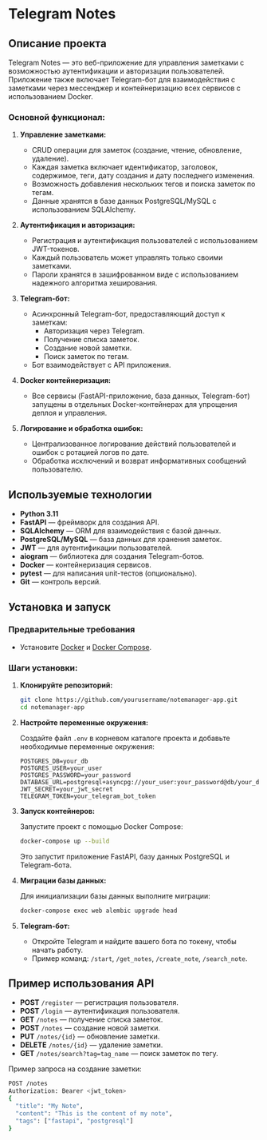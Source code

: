 
# Telegram Notes

## Описание проекта

Telegram Notes — это веб-приложение для управления заметками с возможностью аутентификации и авторизации пользователей. Приложение также включает Telegram-бот для взаимодействия с заметками через мессенджер и контейнеризацию всех сервисов с использованием Docker.

### Основной функционал:

1. **Управление заметками:**
   - CRUD операции для заметок (создание, чтение, обновление, удаление).
   - Каждая заметка включает идентификатор, заголовок, содержимое, теги, дату создания и дату последнего изменения.
   - Возможность добавления нескольких тегов и поиска заметок по тегам.
   - Данные хранятся в базе данных PostgreSQL/MySQL с использованием SQLAlchemy.

2. **Аутентификация и авторизация:**
   - Регистрация и аутентификация пользователей с использованием JWT-токенов.
   - Каждый пользователь может управлять только своими заметками.
   - Пароли хранятся в зашифрованном виде с использованием надежного алгоритма хеширования.

3. **Telegram-бот:**
   - Асинхронный Telegram-бот, предоставляющий доступ к заметкам:
     - Авторизация через Telegram.
     - Получение списка заметок.
     - Создание новой заметки.
     - Поиск заметок по тегам.
   - Бот взаимодействует с API приложения.

4. **Docker контейнеризация:**
   - Все сервисы (FastAPI-приложение, база данных, Telegram-бот) запущены в отдельных Docker-контейнерах для упрощения деплоя и управления.

5. **Логирование и обработка ошибок:**
   - Централизованное логирование действий пользователей и ошибок с ротацией логов по дате.
   - Обработка исключений и возврат информативных сообщений пользователю.

## Используемые технологии

- **Python 3.11**
- **FastAPI** — фреймворк для создания API.
- **SQLAlchemy** — ORM для взаимодействия с базой данных.
- **PostgreSQL/MySQL** — база данных для хранения заметок.
- **JWT** — для аутентификации пользователей.
- **aiogram** — библиотека для создания Telegram-ботов.
- **Docker** — контейнеризация сервисов.
- **pytest** — для написания unit-тестов (опционально).
- **Git** — контроль версий.

## Установка и запуск

### Предварительные требования

- Установите [Docker](https://www.docker.com/get-started) и [Docker Compose](https://docs.docker.com/compose/install/).

### Шаги установки:

1. **Клонируйте репозиторий:**

   ```bash
   git clone https://github.com/yourusername/notemanager-app.git
   cd notemanager-app
   ```

2. **Настройте переменные окружения:**

   Создайте файл `.env` в корневом каталоге проекта и добавьте необходимые переменные окружения:

   ```env
   POSTGRES_DB=your_db
   POSTGRES_USER=your_user
   POSTGRES_PASSWORD=your_password
   DATABASE_URL=postgresql+asyncpg://your_user:your_password@db/your_db
   JWT_SECRET=your_jwt_secret
   TELEGRAM_TOKEN=your_telegram_bot_token
   ```

3. **Запуск контейнеров:**

   Запустите проект с помощью Docker Compose:

   ```bash
   docker-compose up --build
   ```

   Это запустит приложение FastAPI, базу данных PostgreSQL и Telegram-бота.

4. **Миграции базы данных:**

   Для инициализации базы данных выполните миграции:

   ```bash
   docker-compose exec web alembic upgrade head
   ```

5. **Telegram-бот:**

   - Откройте Telegram и найдите вашего бота по токену, чтобы начать работу.
   - Пример команд: `/start`, `/get_notes`, `/create_note`, `/search_note`.

## Пример использования API

- **POST** `/register` — регистрация пользователя.
- **POST** `/login` — аутентификация пользователя.
- **GET** `/notes` — получение списка заметок.
- **POST** `/notes` — создание новой заметки.
- **PUT** `/notes/{id}` — обновление заметки.
- **DELETE** `/notes/{id}` — удаление заметки.
- **GET** `/notes/search?tag=tag_name` — поиск заметок по тегу.

Пример запроса на создание заметки:

```bash
POST /notes
Authorization: Bearer <jwt_token>
{
  "title": "My Note",
  "content": "This is the content of my note",
  "tags": ["fastapi", "postgresql"]
}
```

[//]: # (## Логирование)

[//]: # ()
[//]: # (Логи приложения сохраняются в файл `logs/app.log`. Логи ротации настроены на ежедневную смену файлов.)